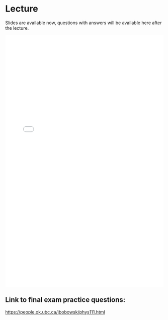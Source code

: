# Lecture

Slides are available now, questions with answers will be available here after the lecture.

<iframe src="../../2020-11-26 - Lecture12.pdf" width="100%" height="800px" frameBorder="0"> </iframe>


## Link to final exam practice questions:

https://people.ok.ubc.ca/jbobowsk/phys111.html